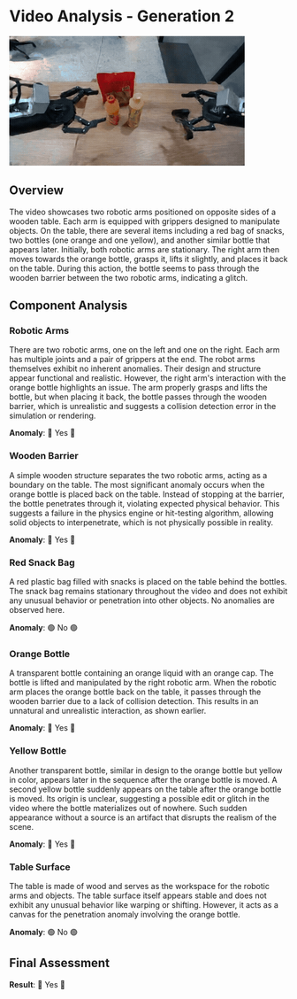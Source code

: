 # Video Analysis - Generation 2

<img src="generation_2.gif" alt="Generation 2">

## Overview
The video showcases two robotic arms positioned on opposite sides of a wooden table. Each arm is equipped with grippers designed to manipulate objects. On the table, there are several items including a red bag of snacks, two bottles (one orange and one yellow), and another similar bottle that appears later. Initially, both robotic arms are stationary. The right arm then moves towards the orange bottle, grasps it, lifts it slightly, and places it back on the table. During this action, the bottle seems to pass through the wooden barrier between the two robotic arms, indicating a glitch.

## Component Analysis

### Robotic Arms
There are two robotic arms, one on the left and one on the right. Each arm has multiple joints and a pair of grippers at the end. The robot arms themselves exhibit no inherent anomalies. Their design and structure appear functional and realistic. However, the right arm's interaction with the orange bottle highlights an issue. The arm properly grasps and lifts the bottle, but when placing it back, the bottle passes through the wooden barrier, which is unrealistic and suggests a collision detection error in the simulation or rendering.

**Anomaly**: 🔴 Yes 🔴

### Wooden Barrier
A simple wooden structure separates the two robotic arms, acting as a boundary on the table. The most significant anomaly occurs when the orange bottle is placed back on the table. Instead of stopping at the barrier, the bottle penetrates through it, violating expected physical behavior. This suggests a failure in the physics engine or hit-testing algorithm, allowing solid objects to interpenetrate, which is not physically possible in reality.

**Anomaly**: 🔴 Yes 🔴

### Red Snack Bag
A red plastic bag filled with snacks is placed on the table behind the bottles. The snack bag remains stationary throughout the video and does not exhibit any unusual behavior or penetration into other objects. No anomalies are observed here.

**Anomaly**: 🟢 No 🟢

### Orange Bottle
A transparent bottle containing an orange liquid with an orange cap. The bottle is lifted and manipulated by the right robotic arm. When the robotic arm places the orange bottle back on the table, it passes through the wooden barrier due to a lack of collision detection. This results in an unnatural and unrealistic interaction, as shown earlier.

**Anomaly**: 🔴 Yes 🔴

### Yellow Bottle
Another transparent bottle, similar in design to the orange bottle but yellow in color, appears later in the sequence after the orange bottle is moved. A second yellow bottle suddenly appears on the table after the orange bottle is moved. Its origin is unclear, suggesting a possible edit or glitch in the video where the bottle materializes out of nowhere. Such sudden appearance without a source is an artifact that disrupts the realism of the scene.

**Anomaly**: 🔴 Yes 🔴

### Table Surface
The table is made of wood and serves as the workspace for the robotic arms and objects. The table surface itself appears stable and does not exhibit any unusual behavior like warping or shifting. However, it acts as a canvas for the penetration anomaly involving the orange bottle.

**Anomaly**: 🟢 No 🟢

## Final Assessment
**Result**: 🔴 Yes 🔴 